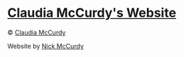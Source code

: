 # [Claudia McCurdy's Website](http://claudiamccurdy.com/)

&copy; [Claudia McCurdy](http://claudiamccurdy.com/)

Website by [Nick McCurdy](http://nickmccurdy.com/)
